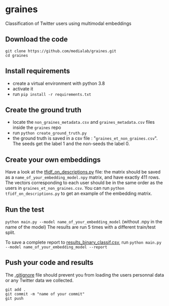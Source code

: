 # graines
Classification of Twitter users using multimodal embeddings

## Download the code
```
git clone https://github.com/medialab/graines.git
cd graines
```

## Install requirements
* create a virtual environment with python 3.8
* activate it
* run `pip install -r requirements.txt`

## Create the ground truth
* locate the `non_graines_metadata.csv` and `graines_metadata.csv` files inside the `graines` repo
* run `python create_ground_truth.py`
* the ground truth is saved in a csv file : "`graines_et_non_graines.csv`". 
The seeds get the label 1 and the non-seeds the label 0.

## Create your own embeddings
Have a look at the [tfidf_on_descriptions.py](https://github.com/medialab/graines/blob/main/tfidf_on_descriptions.py) file: the matrix should be saved
as a `name_of_your_embedding_model.npy` matrix, and have exactly 411 rows. 
The vectors corresponding to each user should be in the same order as the users in `graines_et_non_graines.csv`.
You can run `python tfidf_on_descriptions.py` to get an example of the embedding matrix.

## Run the test
`python main.py --model name_of_your_embedding_model` (without .npy in the name of the model)
The results are run 5 times with a different train/test split. 

To save a complete report to [results_binary_classif.csv](https://github.com/medialab/graines/blob/main/results_binary_classif.csv),
run `python main.py --model name_of_your_embedding_model --report`


## Push your code and results
The [.gitignore](.gitignore) file should prevent you from loading the users personnal data or any Twitter data we collected.
```
git add .
git commit -m "name of your commit"
git push
```
